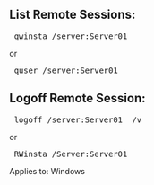 ## List Remote Sessions:
<pre>
 qwinsta /server:Server01
</pre>

or

<pre>
 quser /server:Server01
</pre>

## Logoff Remote Session:

<pre>
 logoff /server:Server01 <session_id> /v
</pre>

or

<pre>
 RWinsta /Server:Server01 <session_id>
</pre>

Applies to: Windows
